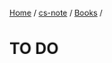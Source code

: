 [Home](https://mengxianbin.github.io) /
[cs-note](https://mengxianbin.github.io/cs-note) /
[Books](https://mengxianbin.github.io/cs-note/content/Books) /

# TO DO
